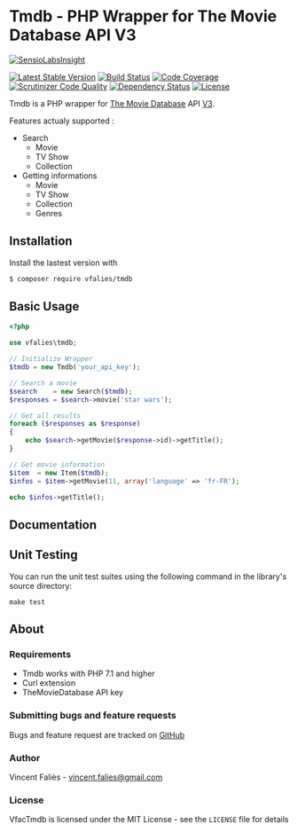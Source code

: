 # Tmdb - PHP Wrapper for The Movie Database API V3

[![SensioLabsInsight](https://insight.sensiolabs.com/projects/6bf2cf4c-4b74-4a06-a5ca-afcc259df86e/big.png)](https://insight.sensiolabs.com/projects/6bf2cf4c-4b74-4a06-a5ca-afcc259df86e)

[![Latest Stable Version](https://poser.pugx.org/vfalies/tmdb/version)](https://packagist.org/packages/vfalies/tmdb) [![Build Status](https://scrutinizer-ci.com/g/vfalies/tmdb/badges/build.png?b=master)](https://scrutinizer-ci.com/g/vfalies/tmdb/build-status/master) [![Code Coverage](https://scrutinizer-ci.com/g/vfalies/tmdb/badges/coverage.png?b=master)](https://scrutinizer-ci.com/g/vfalies/tmdb/?branch=master) [![Scrutinizer Code Quality](https://scrutinizer-ci.com/g/vfalies/tmdb/badges/quality-score.png?b=master)](https://scrutinizer-ci.com/g/vfalies/tmdb/?branch=master) [![Dependency Status](https://www.versioneye.com/user/projects/59315b3680def100433e5fc4/badge.svg?style=flat-square)](https://www.versioneye.com/user/projects/59315b3680def100433e5fc4) [![License](https://poser.pugx.org/vfalies/tmdb/license)](https://packagist.org/packages/vfalies/tmdb)

Tmdb is a PHP wrapper for [The Movie Database](https://www.themoviedb.org/) API [V3](https://developers.themoviedb.org).

Features actualy supported :

- Search
  - Movie
  - TV Show
  - Collection
- Getting informations
  - Movie
  - TV Show
  - Collection
  - Genres



## Installation

Install the lastest version with

```bash
$ composer require vfalies/tmdb
```

## Basic Usage

```php
<?php

use vfalies\tmdb;

// Initialize Wrapper
$tmdb = new Tmdb('your_api_key');

// Search a movie
$search    = new Search($tmdb);
$responses = $search->movie('star wars');

// Get all results
foreach ($responses as $response)
{
    echo $search->getMovie($response->id)->getTitle();
}

// Get movie information
$item  = new Item($tmdb);
$infos = $item->getMovie(11, array('language' => 'fr-FR');

echo $infos->getTitle();
```

## Documentation

## Unit Testing

You can run the unit test suites using the following command in the library's source directory:

```
make test
```

## About

### Requirements

- Tmdb works with PHP 7.1 and higher
- Curl extension
- TheMovieDatabase API key

### Submitting bugs and feature requests

Bugs and feature request are tracked on [GitHub](https://github.com/vfalies/tmdb/issues)

### Author

Vincent Faliès - <vincent.falies@gmail.com>

### License

VfacTmdb is licensed under the MIT License - see the `LICENSE` file for details

